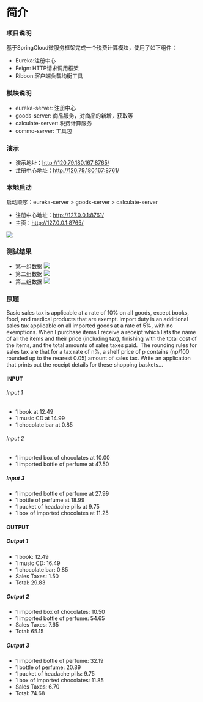 # 简介

### 项目说明

基于SpringCloud微服务框架完成一个税费计算模块，使用了如下组件：
* Eureka:注册中心
* Feign: HTTP请求调用框架
* Ribbon:客户端负载均衡工具

### 模块说明

* eureka-server: 注册中心
* goods-server: 商品服务，对商品的新增，获取等
* calculate-server: 税费计算服务
* commo-server: 工具包

### 演示
* 演示地址：http://120.79.180.167:8765/
* 注册中心地址：http://120.79.180.167:8761/

### 本地启动
启动顺序：eureka-server > goods-server > calculate-server 
* 注册中心地址：http://127.0.0.1:8761/
* 主页：http://127.0.0.1:8765/

![](https://ftp.bmp.ovh/imgs/2020/05/3b70de42c7d32e8f.png)

### 测试结果
* 第一组数据
![](https://ftp.bmp.ovh/imgs/2020/05/9601998786547cd2.png)
* 第二组数据
![](https://ftp.bmp.ovh/imgs/2020/05/0bfc9383901cb2de.png)
* 第三组数据
![](https://ftp.bmp.ovh/imgs/2020/05/f16f9649e32ccecd.png)

### 原题
Basic sales tax is applicable at a rate of 10% on all goods, except books, food, and medical products that are exempt. Import duty is an additional sales tax applicable on all imported goods at a rate of 5%, with no exemptions.
When I purchase items I receive a receipt which lists the name of all the items and their price (including tax), finishing with the total cost of the items, and the total amounts of sales taxes paid.  The rounding rules for sales tax are that for a tax rate of n%, a shelf price of p contains (np/100 rounded up to the nearest 0.05) amount of sales tax.
Write an application that prints out the receipt details for these shopping baskets... 
#### INPUT
###### Input 1
* 1 book at 12.49
* 1 music CD at 14.99
* 1 chocolate bar at 0.85

###### Input 2
* 1 imported box of chocolates at 10.00
* 1 imported bottle of perfume at 47.50

##### Input 3
* 1 imported bottle of perfume at 27.99
* 1 bottle of perfume at 18.99
* 1 packet of headache pills at 9.75
* 1 box of imported chocolates at 11.25
#### OUTPUT
##### Output 1
* 1 book: 12.49
* 1 music CD: 16.49
* 1 chocolate bar: 0.85
* Sales Taxes: 1.50
* Total: 29.83

##### Output 2
* 1 imported box of chocolates: 10.50
* 1 imported bottle of perfume: 54.65
* Sales Taxes: 7.65
* Total: 65.15

##### Output 3
* 1 imported bottle of perfume: 32.19
* 1 bottle of perfume: 20.89
* 1 packet of headache pills: 9.75
* 1 box of imported chocolates: 11.85
* Sales Taxes: 6.70
* Total: 74.68
